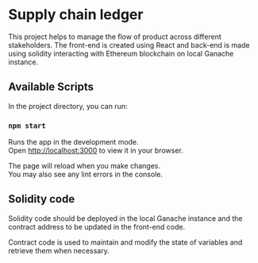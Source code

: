 # Supply chain ledger

This project helps to manage the flow of product across different stakeholders. The front-end is created using React and back-end is made using solidity interacting with Ethereum blockchain on local Ganache instance.

## Available Scripts

In the project directory, you can run:

### `npm start`

Runs the app in the development mode.\
Open [http://localhost:3000](http://localhost:3000) to view it in your browser.

The page will reload when you make changes.\
You may also see any lint errors in the console.

## Solidity code

Solidity code should be deployed in the local Ganache instance and the contract address to be updated in the front-end code.

Contract code is used to maintain and modify the state of variables and retrieve them when necessary.
